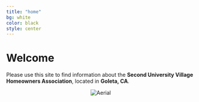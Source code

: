 ```yaml
---
title: "home"
bg: white
color: black
style: center
---
```

<!--
<span style="background-color: lightyellow; color: red">**ANNOUNCEMENT: The pool will be closed until Memorial Day weekend. See you next summer!**</span>
-->
<span class="fa-stack subtlecircle" style="font-size:100px; background:rgba(144,238,144,0.1)">
  <i class="fa fa-circle fa-stack-2x text-white"></i>
  <i class="fa fa-home fa-stack-1x text-green"></i>
</span>

# **Welcome**
Please use this site to find information about the **Second University Village Homeowners Association**, located in **Goleta, CA**.

<center>
<img src="img/suvhoa-aerial.png" alt="Aerial" title="Aerial" />
</center>
